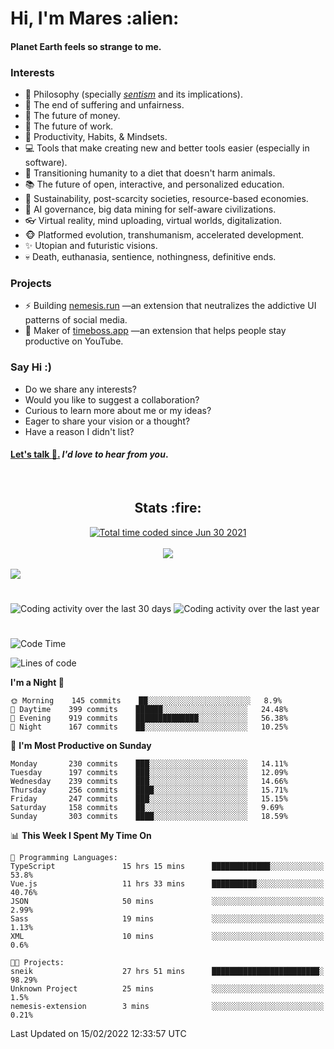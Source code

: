 <h1>Hi, I'm Mares :alien:</h1>

#### Planet Earth feels so strange to me.

### **Interests**

- 🌊 Philosophy (specially [_sentism_][sentismmedium] and its implications).
- 🎯 The end of suffering and unfairness.
- 💸 The future of money.
- 💼 The future of work.
- 🧠 Productivity, Habits, & Mindsets.
- 💻 Tools that make creating new and better tools easier (especially in software).
- 🥗 Transitioning humanity to a diet that doesn't harm animals.
- 📚 The future of open, interactive, and personalized education.
- 🌱 Sustainability, post-scarcity societies, resource-based economies.
- 🤖 AI governance, big data mining for self-aware civilizations.
- 👓 Virtual reality, mind uploading, virtual worlds, digitalization.
- 🐵 Platformed evolution, transhumanism, accelerated development.
- ✨ Utopian and futuristic visions.
- 💀 Death, euthanasia, sentience, nothingness, definitive ends.


### **Projects**

- ⚡ Building [nemesis.run](https://nemesis.run) —an extension that neutralizes the addictive UI patterns of social media.
- 💎 Maker of [timeboss.app](https://timeboss.app) —an extension that helps people stay productive on YouTube.


### **Say Hi :)**

- Do we share any interests?
- Would you like to suggest a collaboration?
- Curious to learn more about me or my ideas?
- Eager to share your vision or a thought?
- Have a reason I didn't list?

#### [Let's talk :wave:.](mailto:mareszhar@gmail.com) _I'd love to hear from you_.

[sentismmedium]: https://medium.com/@mareszhar/born-a-prisoner-a-reflection-about-life-its-struggles-and-a-plan-to-escape-d8566ce9b026

<br>

<h2 align="center">Stats :fire:</h2>

<div align="center">
  <a href="https://wakatime.com/@cfdc0e0d-4860-4b62-9ff0-cb659185525e">
    <img src="https://wakatime.com/badge/user/cfdc0e0d-4860-4b62-9ff0-cb659185525e.svg" alt="Total time coded since Jun 30 2021" />
  </a>
</div>

<br>

<!-- 
Add or remove this: 
&dates=B1AAB3FF 
...or this...
&date_format=M%20j%5B%2C%20Y%5D
from the *streak stats URL below* if they get bugged and aren't updating: 
-->

<div align="center">
  <img src="https://github-readme-streak-stats.herokuapp.com?user=mareszhar&theme=black-ice&hide_border=true&stroke=FFFFFF15&ring=DF8FFE&fire=DF8FFE&currStreakLabel=DF8FFE&background=1A232A&currStreakNum=86FFAB&dates=B1AAB3FF&date_format=M%20j%5B%2C%20Y%5D">
</div>

<br>

<img src="https://activity-graph.herokuapp.com/graph?username=mareszhar&theme=nord&bg_color=00000000&color=979797&line=DF8FFE&point=00000000&area=true&hide_border=true">

<br>

<h1></h1>

<img src="https://wakatime.com/share/@mares/5df0ff02-9c79-41b4-b540-51dc9c65a57b.svg" alt="Coding activity over the last 30 days" />
<img src="https://wakatime.com/share/@mares/ea89ba71-f374-40af-930c-e0655909fe37.svg" alt="Coding activity over the last year" />

<h1></h1>

<!--START_SECTION:waka-->
![Code Time](http://img.shields.io/badge/Code%20Time-501%20hrs%2050%20mins-blue)

![Lines of code](https://img.shields.io/badge/From%20Hello%20World%20I%27ve%20Written-124%20Thousand%20lines%20of%20code-blue)

**I'm a Night 🦉** 

```text
🌞 Morning    145 commits    ██░░░░░░░░░░░░░░░░░░░░░░░   8.9% 
🌆 Daytime    399 commits    ██████░░░░░░░░░░░░░░░░░░░   24.48% 
🌃 Evening    919 commits    ██████████████░░░░░░░░░░░   56.38% 
🌙 Night      167 commits    ██░░░░░░░░░░░░░░░░░░░░░░░   10.25%

```
📅 **I'm Most Productive on Sunday** 

```text
Monday       230 commits    ███░░░░░░░░░░░░░░░░░░░░░░   14.11% 
Tuesday      197 commits    ███░░░░░░░░░░░░░░░░░░░░░░   12.09% 
Wednesday    239 commits    ███░░░░░░░░░░░░░░░░░░░░░░   14.66% 
Thursday     256 commits    ████░░░░░░░░░░░░░░░░░░░░░   15.71% 
Friday       247 commits    ███░░░░░░░░░░░░░░░░░░░░░░   15.15% 
Saturday     158 commits    ██░░░░░░░░░░░░░░░░░░░░░░░   9.69% 
Sunday       303 commits    ████░░░░░░░░░░░░░░░░░░░░░   18.59%

```


📊 **This Week I Spent My Time On** 

```text
💬 Programming Languages: 
TypeScript               15 hrs 15 mins      █████████████░░░░░░░░░░░░   53.8% 
Vue.js                   11 hrs 33 mins      ██████████░░░░░░░░░░░░░░░   40.76% 
JSON                     50 mins             ░░░░░░░░░░░░░░░░░░░░░░░░░   2.99% 
Sass                     19 mins             ░░░░░░░░░░░░░░░░░░░░░░░░░   1.13% 
XML                      10 mins             ░░░░░░░░░░░░░░░░░░░░░░░░░   0.6%

🐱‍💻 Projects: 
sneik                    27 hrs 51 mins      ████████████████████████░   98.29% 
Unknown Project          25 mins             ░░░░░░░░░░░░░░░░░░░░░░░░░   1.5% 
nemesis-extension        3 mins              ░░░░░░░░░░░░░░░░░░░░░░░░░   0.21%

```


 Last Updated on 15/02/2022 12:33:57 UTC
<!--END_SECTION:waka-->
